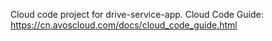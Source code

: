 Cloud code project for drive-service-app. Cloud Code Guide: https://cn.avoscloud.com/docs/cloud_code_guide.html